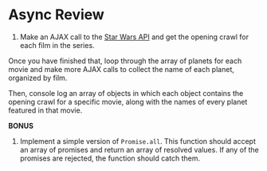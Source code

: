 # Async Review

1.  Make an AJAX call to the [Star Wars API](https://swapi.co/) and get the opening crawl for each film in the series.

Once you have finished that, loop through the array of planets for each movie and make more AJAX calls to collect the name of each planet, organized by film.

Then, console log an array of objects in which each object contains the opening crawl for a specific movie, along with the names of every planet featured in that movie.

**BONUS**

1.  Implement a simple version of `Promise.all`. This function should accept an array of promises and return an array of resolved values. If any of the promises are rejected, the function should catch them.
